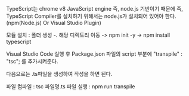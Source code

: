 TypeScript는 chrome v8 JavaScript engine 즉, node.js 기반이기 때문에 
즉, TypeScript Compiler를 설치하기 위해서는 node.js가 설치되어 있어야 한다. (npm(Node.js) Or Visual Studio Plugin)

모듈 설치 : 폴더 생성 -. 해당 디렉토리 이동 -> npm init -y -> npm install typescript

Visual Studio Code 실행 후 
Package.json 파일의 script 부분에 "transpile" : "tsc"; 를 추가시켜준다.

다음으로는 .ts파일을 생성하여 작성을 하면 된다. 

파일 컴파일 : tsc 파일명.ts
파일 실행 : npm run transpile

